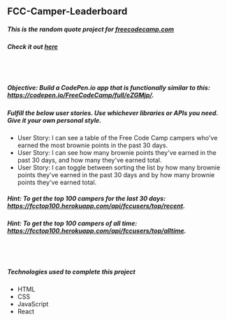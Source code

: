 ## FCC-Camper-Leaderboard
##### This is the random quote project for [freecodecamp.com](https://www.freecodecamp.com/challenges/build-a-camper-leaderboard)
##### Check it out [here](http://htmlpreview.github.io/?https://github.com/moT01/FCC-Camper-Leaderboard/blob/master/index.html)

<br/>
<br/>

##### Objective: Build a CodePen.io app that is functionally similar to this: https://codepen.io/FreeCodeCamp/full/eZGMjp/.
##### Fulfill the below user stories. Use whichever libraries or APIs you need. Give it your own personal style.
- User Story: I can see a table of the Free Code Camp campers who've earned the most brownie points in the past 30 days.
- User Story: I can see how many brownie points they've earned in the past 30 days, and how many they've earned total.
- User Story: I can toggle between sorting the list by how many brownie points they've earned in the past 30 days and by how many brownie points they've earned total.
##### Hint: To get the top 100 campers for the last 30 days: https://fcctop100.herokuapp.com/api/fccusers/top/recent.
##### Hint: To get the top 100 campers of all time: https://fcctop100.herokuapp.com/api/fccusers/top/alltime.

<br/>
<br/>

##### Technologies used to complete this project
- HTML
- CSS
- JavaScript
- React
